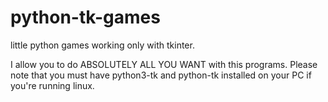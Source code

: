 # python-tk-games
little python games working only with tkinter.

I allow you to do ABSOLUTELY ALL YOU WANT with this programs.
Please note that you must have python3-tk and python-tk installed on your PC if you're running linux.
